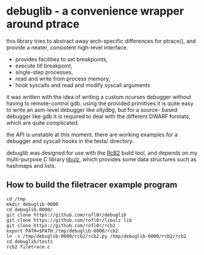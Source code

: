 debuglib - a convenience wrapper around ptrace
==============================================

this library tries to abstract away arch-specific differences for ptrace(),
and provide a neater, consistent high-level interface.

- provides facilities to set breakpoints,
- execute till breakpoint,
- single-step processes,
- read and write from process memory,
- hook syscalls and read and modify syscall arguments

it was written with the idea of writing a custom ncurses debugger without
having to remote-control gdb. using the provided primitives it is quite
easy to write an asm-level debugger like ollydbg, but for a source-
based debugger like gdb it is required to deal with the different DWARF
formats, which are quite complicated.

the API is unstable at this moment.
there are working examples for a debugger and syscall hooks in the
tests/ directory.

debuglib was designed for use with the
[RcB2](https://github.com/rofl0r/rcb2) build tool, and depends on my
multi-purpose C library [libulz](https://github.com/rofl0r/libulz),
which provides some data structures such as hashmaps and lists.

How to build the filetracer example program
-------------------------------------------

	cd /tmp
	mkdir debuglib-0000
	cd debuglib-0000/
	git clone https://github.com/rofl0r/debuglib
	git clone https://github.com/rofl0r/libulz lib
	git clone https://github.com/rofl0r/rcb2
	export PATH=$PATH:/tmp/debuglib-0000/rcb2
	ln -s /tmp/debuglib-0000/rcb2/rcb2.py /tmp/debuglib-0000/rcb2/rcb2
	cd debuglib/tests
	rcb2 filetrace.c


